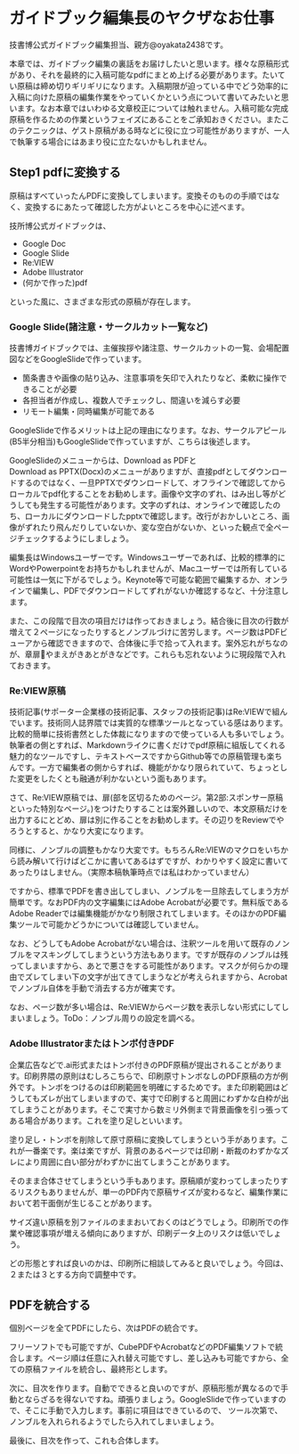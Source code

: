 # ガイドブック編集長のヤクザなお仕事

技書博公式ガイドブック編集担当、親方@oyakata2438です。

本章では、ガイドブック編集の裏話をお届けしたいと思います。様々な原稿形式があり、それを最終的に入稿可能なpdfにまとめ上げる必要があります。たいてい原稿は締め切りギリギリになります。入稿期限が迫っている中でどう効率的に入稿に向けた原稿の編集作業をやっていくかという点について書いてみたいと思います。なお本章ではいわゆる文章校正については触れません。入稿可能な完成原稿を作るための作業というフェイズにあることをご承知おきください。またこのテクニックは、ゲスト原稿がある時などに役に立つ可能性がありますが、一人で執筆する場合にはあまり役に立たないかもしれません。

## Step1 pdfに変換する
原稿はすべていったんPDFに変換してしまいます。変換そのものの手順ではなく、変換するにあたって確認した方がよいところを中心に述べます。

技所博公式ガイドブックは、

* Google Doc
* Google Slide
* Re:VIEW
* Adobe Illustrator
* (何かで作った)pdf

といった風に、さまざまな形式の原稿が存在します。

### Google Slide(諸注意・サークルカット一覧など)

技書博ガイドブックでは、主催挨拶や諸注意、サークルカットの一覧、会場配置図などをGoogleSlideで作っています。

* 箇条書きや画像の貼り込み、注意事項を矢印で入れたりなど、柔軟に操作できることが必要
* 各担当者が作成し、複数人でチェックし、間違いを減らす必要
* リモート編集・同時編集が可能である

GoogleSlideで作るメリットは上記の理由になります。なお、サークルアピール(B5半分相当)もGoogleSlideで作っていますが、こちらは後述します。

GoogleSlideのメニューからは、Download as PDFとDownload as PPTX(Docx)のメニューがありますが、直接pdfとしてダウンロードするのではなく、一旦PPTXでダウンロードして、オフラインで確認してからローカルでpdf化することをお勧めします。画像や文字のずれ、はみ出し等がどうしても発生する可能性があります。文字のずれは、オンラインで確認したのち、ローカルにダウンロードしたpptxで確認します。改行がおかしいところ、画像がずれたり飛んだりしていないか、変な空白がないか、といった観点で全ページチェックするようにしましょう。

編集長はWindowsユーザーです。Windowsユーザーであれば、比較的標準的にWordやPowerpointをお持ちかもしれませんが、Macユーザーでは所有している可能性は一気に下がるでしょう。Keynote等で可能な範囲で編集するか、オンラインで編集し、PDFでダウンロードしてずれがないか確認するなど、十分注意します。

また、この段階で目次の項目だけは作っておきましょう。結合後に目次の行数が増えて２ページになったりするとノンブルづけに苦労します。ページ数はPDFビューアから確認できますので、合体後に手で拾って入れます。案外忘れがちなのが、章扉やまえがきあとがきなどです。これらも忘れないように現段階で入れておきます。

### Re:VIEW原稿
技術記事(サポーター企業様の技術記事、スタッフの技術記事)はRe:VIEWで組んでいます。技術同人誌界隈では実質的な標準ツールとなっている感はあります。比較的簡単に技術書然とした体裁になりますので使っている人も多いでしょう。執筆者の側とすれば、Markdownライクに書くだけでpdf原稿に組版してくれる魅力的なツールですし、テキストベースですからGithub等での原稿管理も楽ちんです。一方で編集者の側からすれば、機能がかなり限られていて、ちょっとした変更をしたくとも融通が利かないという面もあります。

さて、Re:VIEW原稿では、扉(部を区切るためのページ。第2部:スポンサー原稿　といった特別なページ。)をつけたりすることは案外難しいので、本文原稿だけを出力するにとどめ、扉は別に作ることをお勧めします。その辺りをReviewでやろうとすると、かなり大変になります。

同様に、ノンブルの調整もかなり大変です。もちろんRe:VIEWのマクロをいちから読み解いて行けばどこかに書いてあるはずですが、わかりやすく設定に書いてあったりはしません。（実際本稿執筆時点では私はわかっていません）

ですから、標準でPDFを書き出してしまい、ノンブルを一旦除去してしまう方が簡単です。なおPDF内の文字編集にはAdobe Acrobatが必要です。無料版であるAdobe Readerでは編集機能がかなり制限されてしまいます。そのほかのPDF編集ツールで可能かどうかについては確認していません。

なお、どうしてもAdobe Acrobatがない場合は、注釈ツールを用いて既存のノンブルをマスキングしてしまうという方法もあります。ですが既存のノンブルは残ってしまいますから、あとで悪さをする可能性があります。マスクが何らかの理由でズレてしまい下の文字が出てきてしまうなどが考えられますから、Acrobatでノンブル自体を手動で消去する方が確実です。

なお、ページ数が多い場合は、Re:VIEWからページ数を表示しない形式にしてしまいましょう。ToDo：ノンブル周りの設定を調べる。

### Adobe Illustratorまたはトンボ付きPDF
企業広告などで.ai形式またはトンボ付きのPDF原稿が提出されることがあります。印刷界隈の原則はむしろこちらで、印刷原寸トンボなしのPDF原稿の方が例外です。トンボをつけるのは印刷範囲を明確にするためです。また印刷範囲はどうしてもズレが出てしまいますので、実寸で印刷すると周囲にわずかな白枠が出てしまうことがあります。そこで実寸から数ミリ外側まで背景画像を引っ張ってある場合があります。これを塗り足しといいます。

塗り足し・トンボを削除して原寸原稿に変換してしまうという手があります。これが一番楽です。楽は楽ですが、背景のあるページでは印刷・断裁のわずかなズレにより周囲に白い部分がわずかに出てしまうことがあります。

そのまま合体させてしまうという手もあります。原稿順が変わってしまったりするリスクもありませんが、単一のPDF内で原稿サイズが変わるなど、編集作業において若干面倒が生じることがあります。

サイズ違い原稿を別ファイルのままおいておくのはどうでしょう。印刷所での作業や確認事項が増える傾向にありますが、印刷データ上のリスクは低いでしょう。

どの形態とすれば良いのかは、印刷所に相談してみると良いでしょう。今回は、２または３とする方向で調整中です。

## PDFを統合する

個別ベージを全てPDFにしたら、次はPDFの統合です。

フリーソフトでも可能ですが、CubePDFやAcrobatなどのPDF編集ソフトで統合します。ページ順は任意に入れ替え可能ですし、差し込みも可能ですから、全ての原稿ファイルを統合し、最終形とします。

次に、目次を作ります。自動でできると良いのですが、原稿形態が異なるので手動とならざるを得ないですね。頑張りましょう。GoogleSlideで作っていますので、そこに手動で入力します。事前に項目はできているので、
ツール次第で、ノンブルを入れられるようでしたら入れてしまいましょう。

最後に、目次を作って、これも合体します。

